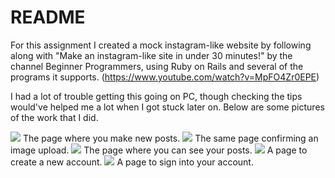 # README

For this assignment I created a mock instagram-like website by following along with "Make an instagram-like site in under 30 minutes!" by the channel Beginner Programmers, using Ruby on Rails and several of the programs it supports. (https://www.youtube.com/watch?v=MpFO4Zr0EPE)

I had a lot of trouble getting this going on PC, though checking the tips would've helped me a lot when I got stuck later on. Below are some pictures of the work that I did.

![](https://github.com/hmc-cs-alligator/hmc-cs-alligator-s-Instagram/AddImage.png)
The page where you make new posts.
![](https://github.com/hmc-cs-alligator/hmc-cs-alligator-s-Instagram/addedimage.png)
The same page confirming an image upload.
![](https://github.com/hmc-cs-alligator/hmc-cs-alligator-s-Instagram/mainpage.png)
The page where you can see your posts.
![](https://github.com/hmc-cs-alligator/hmc-cs-alligator-s-Instagram/signup.png)
A page to create a new account.
![](https://github.com/hmc-cs-alligator/hmc-cs-alligator-s-Instagram/signin.png)
A page to sign into your account.
